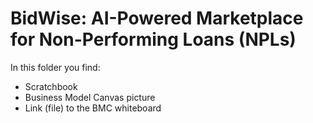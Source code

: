# BidWise: AI-Powered Marketplace for Non-Performing Loans (NPLs)

In this folder you find:

- Scratchbook
- Business Model Canvas picture
- Link (file) to the BMC whiteboard